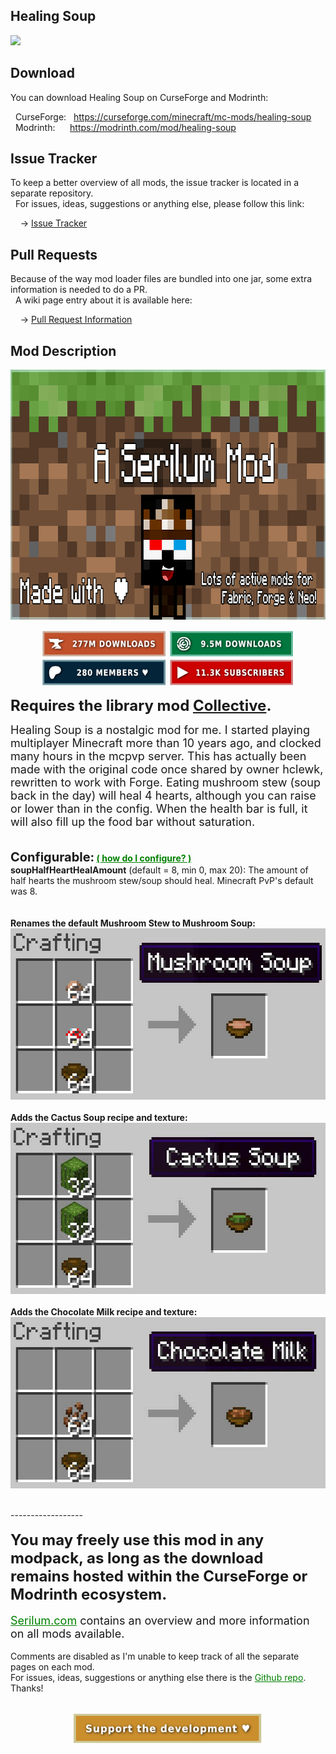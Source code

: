 <h2>Healing Soup</h2>
<p><a href="https://github.com/Serilum/Healing-Soup"><img src="https://serilum.com/assets/data/logo/healing-soup.png"></a></p><h2>Download</h2>
<p>You can download Healing Soup on CurseForge and Modrinth:</p><p>&nbsp;&nbsp;CurseForge: &nbsp;&nbsp;<a href="https://curseforge.com/minecraft/mc-mods/healing-soup">https://curseforge.com/minecraft/mc-mods/healing-soup</a><br>&nbsp;&nbsp;Modrinth: &nbsp;&nbsp;&nbsp;&nbsp;&nbsp;<a href="https://modrinth.com/mod/healing-soup">https://modrinth.com/mod/healing-soup</a></p>
<h2>Issue Tracker</h2>
<p>To keep a better overview of all mods, the issue tracker is located in a separate repository.<br>&nbsp;&nbsp;For issues, ideas, suggestions or anything else, please follow this link:</p>
<p>&nbsp;&nbsp;&nbsp;&nbsp;-> <a href="https://serilum.com/url/issue-tracker">Issue Tracker</a></p>
<h2>Pull Requests</h2>
<p>Because of the way mod loader files are bundled into one jar, some extra information is needed to do a PR.<br>&nbsp;&nbsp;A wiki page entry about it is available here:</p>
<p>&nbsp;&nbsp;&nbsp;&nbsp;-> <a href="https://serilum.com/url/pull-requests">Pull Request Information</a></p>
<h2>Mod Description</h2>
<p style="text-align:center"><a href="https://serilum.com/" rel="nofollow"><img src="https://github.com/Serilum/.cdn/raw/main/description/header/header.png" alt="" width="838" height="400"></a></p>
<p style="text-align:center"><a href="https://curseforge.com/members/serilum/projects" rel="nofollow"><img src="https://raw.githubusercontent.com/Serilum/.data-workflow/main/badges/svg/curseforge.svg" width="200"></a> <a href="https://modrinth.com/user/Serilum" rel="nofollow"><img src="https://raw.githubusercontent.com/Serilum/.data-workflow/main/badges/svg/modrinth.svg" width="200"></a> <a href="https://patreon.com/serilum" rel="nofollow"><img src="https://raw.githubusercontent.com/Serilum/.data-workflow/main/badges/svg/patreon.svg" width="200"></a> <a href="https://youtube.com/@serilum" rel="nofollow"><img src="https://raw.githubusercontent.com/Serilum/.data-workflow/main/badges/svg/youtube.svg" width="200"></a></p>
<p><strong><span style="font-size:24px">Requires the library mod&nbsp;<a style="font-size:24px" href="https://curseforge.com/minecraft/mc-mods/collective" rel="nofollow">Collective</a>.<br></span></strong></p>
<p><span style="font-size:18px">Healing Soup is a nostalgic mod for me. I started playing multiplayer Minecraft more than 10 years ago, and clocked many hours in the mcpvp server. This has actually been made with the original code once shared by owner hclewk, rewritten to work with Forge. Eating mushroom stew (soup back in the day) will heal 4 hearts, although you can raise or lower than in the config. When the health bar is full, it will also fill up the food bar without saturation.</span><br><br><br><strong><span style="font-size:20px">Configurable:</span> <span style="color:#008000;font-size:14px"><a style="color:#008000" href="https://github.com/Serilum/.information/wiki/how-to-configure-mods" rel="nofollow">(&nbsp;how do I configure?&nbsp;)</a></span><br></strong><strong>soupHalfHeartHealAmount</strong>&nbsp;(default = 8, min 0, max 20): The amount of half hearts the mushroom stew/soup should heal. Minecraft PvP's default was 8.<br><br><br><strong>Renames the default Mushroom Stew to Mushroom Soup:</strong><br><picture><img src="https://github.com/Serilum/.cdn/raw/main/projects/healing-soup/a.jpg" width="581" height="274"></picture><br><br><strong>Adds the Cactus Soup recipe and texture:</strong><br><picture><img src="https://github.com/Serilum/.cdn/raw/main/projects/healing-soup/b.jpg" width="581" height="274"></picture><br><br><strong>Adds the Chocolate Milk recipe and texture:</strong><br><picture><img src="https://github.com/Serilum/.cdn/raw/main/projects/healing-soup/c.jpg" width="581" height="274"></picture></p>
<p><br>------------------<br><br><span style="font-size:24px"><strong>You may freely use this mod in any modpack, as long as the download remains hosted within the CurseForge or Modrinth ecosystem.</strong></span><br><br><span style="font-size:18px"><a style="font-size:18px;color:#008000" href="https://serilum.com/" rel="nofollow">Serilum.com</a> contains an overview and more information on all mods available.</span><br><br><span style="font-size:14px">Comments are disabled as I'm unable to keep track of all the separate pages on each mod.</span><span style="font-size:14px"><br>For issues, ideas, suggestions or anything else there is the&nbsp;<a style="font-size:14px;color:#008000" href="https://github.com/Serilum/.issue-tracker" rel="nofollow">Github repo</a>. Thanks!</span><span style="font-size:6px"><br><br></span></p>
<p style="text-align:center"><a href="https://serilum.com/donate" rel="nofollow"><img src="https://github.com/Serilum/.cdn/raw/main/description/projects/support.svg" alt="" width="306" height="50"></a></p>